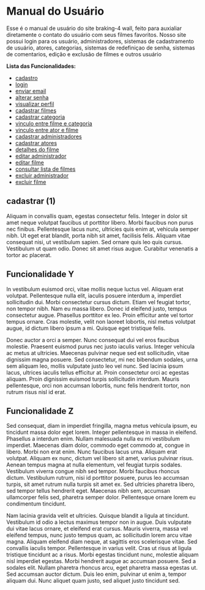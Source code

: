 # Manual do Usuário

Esse é o manual de usuário do site braking-4 wall, feito para auxialiar diretamente o contato do usuário com seus filmes favoritos. Nosso site possui login para os usuário, administradores, sistemas de cadastramento de usuário, atores, categorias, sistemas de redefiniçao de senha, sistemas de comentarios, edição e exclusão de filmes e outros usuário 

**Lista das Funcionalidades:**

 - [cadastro ](#cadastro)    
 - [login](#login)
 - [enviar email](#enviaremail)
 - [alterar senha](#alterarsenha)
 - [visualizar perfil](#visualizarperfil)
 - [cadastrar filmes](#cadastrarfilmes)
 - [cadastrar categoria](#cadastrarcategoria)
 - [vinculo entre filme e categoria](#vinculoatorecategoria)
 - [vinculo entre ator e filme](#vinculoatuaçoes)
 - [cadastrar administradores](#cadastraradministradores)
 - [cadastrar atores](#cadastraratores)
 - [detalhes do filme](#detalhesdofilme)
 - [editar administrador](#editaradministrador)
 - [editar filme](#editarfilme)
 - [consultar lista de filmes](#listadefilmes)
 - [excluir administrador](#excluiradministrador)
 - [excluir filme](#excluirfilme) 

## cadastrar (1)  

Aliquam in convallis quam, egestas consectetur felis. Integer in dolor sit amet neque volutpat faucibus ut porttitor libero. Morbi faucibus non purus nec finibus. Pellentesque lacus nunc, ultricies quis enim at, vehicula semper nibh. Ut eget erat blandit, porta nibh sit amet, facilisis felis. Aliquam vitae consequat nisi, ut vestibulum sapien. Sed ornare quis leo quis cursus. Vestibulum ut quam odio. Donec sit amet risus augue. Curabitur venenatis a tortor ac placerat.

## Funcionalidade Y

In vestibulum euismod orci, vitae mollis neque luctus vel. Aliquam erat volutpat. Pellentesque nulla elit, iaculis posuere interdum a, imperdiet sollicitudin dui. Morbi consectetur cursus dictum. Etiam vel feugiat tortor, non tempor nibh. Nam eu massa libero. Donec id eleifend justo, tempus consectetur augue. Phasellus porttitor ex leo. Proin efficitur ante vel tortor tempus ornare. Cras molestie, velit non laoreet lobortis, nisl metus volutpat augue, id dictum libero ipsum a mi. Quisque eget tristique felis.

Donec auctor a orci a semper. Nunc consequat dui vel eros faucibus molestie. Praesent euismod purus nec justo iaculis varius. Integer vehicula ac metus at ultricies. Maecenas pulvinar neque sed est sollicitudin, vitae dignissim magna posuere. Sed consectetur, mi nec bibendum sodales, urna sem aliquam leo, mollis vulputate justo leo vel nunc. Sed lacinia ipsum lacus, ultrices iaculis tellus efficitur at. Proin consectetur orci ac egestas aliquam. Proin dignissim euismod turpis sollicitudin interdum. Mauris pellentesque, orci non accumsan lobortis, nunc felis hendrerit tortor, non rutrum risus nisl id erat.

## Funcionalidade Z

Sed consequat, diam in imperdiet fringilla, magna metus vehicula ipsum, eu tincidunt massa dolor eget lorem. Integer pellentesque in massa in eleifend. Phasellus a interdum enim. Nullam malesuada nulla eu mi vestibulum imperdiet. Maecenas diam dolor, commodo eget commodo at, congue in libero. Morbi non erat enim. Nunc faucibus lacus urna. Aliquam erat volutpat. Aliquam ex nunc, dictum vel libero sit amet, varius pulvinar risus. Aenean tempus magna at nulla elementum, vel feugiat turpis sodales. Vestibulum viverra congue nibh sed tempor. Morbi faucibus rhoncus dictum. Vestibulum rutrum, nisi id porttitor posuere, purus leo accumsan turpis, sit amet rutrum nulla turpis sit amet ex. Sed ultricies pharetra libero, sed tempor tellus hendrerit eget. Maecenas nibh sem, accumsan ullamcorper felis sed, pharetra semper dolor. Pellentesque ornare lorem eu condimentum tincidunt.

Nam lacinia gravida velit et ultricies. Quisque blandit a ligula at tincidunt. Vestibulum id odio a lectus maximus tempor non in augue. Duis vulputate dui vitae lacus ornare, et eleifend erat cursus. Mauris viverra, massa vel eleifend tempus, nunc justo tempus quam, ac sollicitudin lorem arcu vitae magna. Aliquam eleifend diam neque, at sagittis eros scelerisque vitae. Sed convallis iaculis tempor. Pellentesque in varius velit. Cras ut risus at ligula tristique tincidunt ac a risus. Morbi egestas tincidunt nunc, molestie aliquam nisl imperdiet egestas. Morbi hendrerit augue ac accumsan posuere. Sed a sodales elit. Nullam pharetra rhoncus arcu, eget pharetra massa egestas ut. Sed accumsan auctor dictum. Duis leo enim, pulvinar ut enim a, tempor aliquam dui. Nunc aliquet quam justo, sed aliquet justo tincidunt sed.
